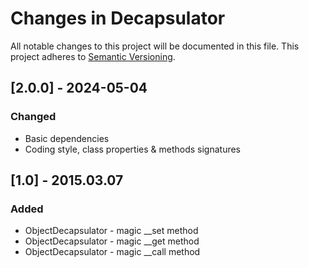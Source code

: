 # Changes in Decapsulator
All notable changes to this project will be documented in this file.
This project adheres to [Semantic Versioning](http://semver.org/).

## [2.0.0] - 2024-05-04
### Changed
- Basic dependencies
- Coding style, class properties & methods signatures

## [1.0] - 2015.03.07
### Added
- ObjectDecapsulator - magic __set method
- ObjectDecapsulator - magic __get method
- ObjectDecapsulator - magic __call method
